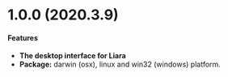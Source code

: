# 1.0.0 (2020.3.9)

#### Features

- **The desktop interface for Liara**
- **Package:** darwin (osx), linux and win32 (windows) platform.
